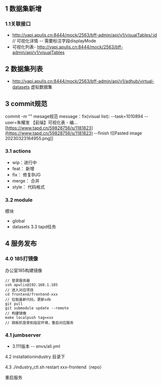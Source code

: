 ## 1 数据集新增

### 1.1关联接口

-   http://yapi.apulis.cn:8444/mock/2563/bff-admin/api/v1/visualTables/:id // 可视化详情 -- 需要标注字段displayMode
- 可视化列表- http://yapi.apulis.cn:8444/mock/2563/bff-admin/api/v1/visualTables 

## 2 数据集列表

-   http://yapi.apulis.cn:8444/mock/2563/bff-admin/api/v1/adhub/virtual-datasets  虚拟数据集

## 3 commit规范

commit -m "" mesage规范
message：fix(visual list): --task=1010894 --user=朱耀发 【前端】可视化表 - 编... [https://www.tapd.cn/59828756/s/1181823](https://www.tapd.cn/59828756/s/1181823) --finish
![[Pasted image 20230323164955.png]]
### 3.1 actions

- wip：进行中
- feat： 新增
- fix： 修复BUG
- merge： 合并
- style： 代码格式

### 3.2  module
模块
- global
- datasets
3.3 tapd任务


## 4 服务发布


### 4.0 185打镜像


办公室185构建镜像

```
// 登录服务器
ssh apulis@192.168.1.185
// 进入对应项目
cd frontend/frontend-xxx
// 拉取最新代码，更新sdk
git pull
git submodule update --remote
// 构建镜像
make localpush tag=xxx
// 跳板机登录到指定环境，重启对应服务
```

### 4.1 jumbserver

- 3.111版本 -- envs/all.yml

4.2 installationindustry 目录下

4.3 ./industry_ctl.sh  restart xxx-frontend（repo）

重启服务